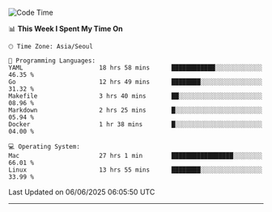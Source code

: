 <!---
[![JS's LinkedIn](https://img.shields.io/badge/LinkedIn-blue?style=for-the-badge&logo=linkedin)](https://www.linkedin.com/in/jaeseung-lee-5a2a32139/) 
[![JS's Notion](https://img.shields.io/badge/Notion-black?style=for-the-badge&logo=notion)](https://bit.ly/ljswiki1) <br><br>
-->
<!-- ![JS's GitHub stats](https://github-readme-stats-lemon-five.vercel.app/api?username=tkxkd0159&hide=contribs,prs,stars,issues&show_icons=true&theme=react&include_all_commits=true)   -->
<!-- ![Top Langs](https://github-readme-stats-lemon-five.vercel.app/api/top-langs/?username=tkxkd0159&layout=compact&hide=jupyter%20notebook,scss,html,css&langs_count=10)  -->


<!--START_SECTION:waka-->
![Code Time](http://img.shields.io/badge/Code%20Time-3%2C744%20hrs%2045%20mins-blue)

📊 **This Week I Spent My Time On** 

```text
🕑︎ Time Zone: Asia/Seoul

💬 Programming Languages: 
YAML                     18 hrs 58 mins      ████████████░░░░░░░░░░░░░   46.35 % 
Go                       12 hrs 49 mins      ████████░░░░░░░░░░░░░░░░░   31.32 % 
Makefile                 3 hrs 40 mins       ██░░░░░░░░░░░░░░░░░░░░░░░   08.96 % 
Markdown                 2 hrs 25 mins       █░░░░░░░░░░░░░░░░░░░░░░░░   05.94 % 
Docker                   1 hr 38 mins        █░░░░░░░░░░░░░░░░░░░░░░░░   04.00 % 

💻 Operating System: 
Mac                      27 hrs 1 min        █████████████████░░░░░░░░   66.01 % 
Linux                    13 hrs 55 mins      ████████░░░░░░░░░░░░░░░░░   33.99 % 
```


 Last Updated on 06/06/2025 06:05:50 UTC
<!--END_SECTION:waka-->

---
<!---
<a href="https://github.com/tkxkd0159/books">
  <img align="center" src="https://github-readme-stats-lemon-five.vercel.app/api/pin/?username=tkxkd0159&repo=books&theme=react" />
</a>
-->

<!---
- 🔭 I’m currently working on ...
- 🌱 I’m currently learning blockchain and distributed network
- 👯 I’m looking to collaborate on ...
- 🤔 I’m looking for help with ...
- 💬 Ask me about ...
- 📫 How to reach me: ...
- 😄 Pronouns: ...
- ⚡ Fun fact: ...
-->
